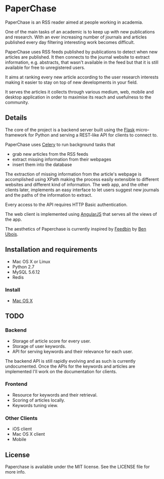 PaperChase
==========

PaperChase is an RSS reader aimed at people working in academia. 

One of the main tasks of an academic is to keep up with new publications and research. With an ever increasing number of journals and articles published every day filtering interesting work becomes difficult.

PaperChase uses RSS feeds published by publications to detect when new articles are published. It then connects to the journal website to extract information, e.g. abstracts, that wasn't available in the feed but that it is still available for free to unregistered users.

It aims at ranking every new article according to the user research interests making it easier to stay on top of new developments in your field.

It serves the articles it collects through various medium, web, mobile and desktop application in order to maximise its reach and usefulness to the community.

Details
-------

The core of the project is a backend server built using the [Flask](http://flask.pocoo.org/) micro-framework for Python and serving a REST-like API for clients to connect to.

PaperChase uses [Celery](http://www.celeryproject.org/) to run background tasks that 
* grab new articles from the RSS feeds
* extract missing information from their webpages
* insert them into the database

The extraction of missing information from the article's webpage is accomplished using XPath making the process easily extensible to different websites and different kind of information.
The web app, and the other clients later, implements an easy interface to let users suggest new journals and the paths of the information to extract.

Every access to the API requires HTTP Basic authentication.

The web client is implemented using [AngularJS](http://angularjs.org/) that serves all the views of the app.

The aesthetics of Paperchase is currently inspired by [Feedbin](https://feedbin.me/) by [Ben Ubois](https://github.com/benubois). 

Installation and requirements
-----------------------------

* Mac OS X or Linux
* Python 2.7
* MySQL 5.6.12
* Redis

### Install

- [Mac OS X](webapp/docs/OS%20X%20Setup.md)

TODO
----

### Backend

* Storage of article score for every user.
* Storage of user keywords.
* API for serving keywords and their relevance for each user.

The backend API is still rapidly evolving and as such is currently undocumented. Once the APIs for the keywords and articles are implemented I'll work on the documentation for clients. 

### Frontend

* Resource for keywords and their retrieval.
* Scoring of articles locally.
* Keywords tuning view.

### Other Clients

* iOS client
* Mac OS X client
* Mobile

License
-------

Paperchase is available under the MIT license. See the LICENSE file for more info.
